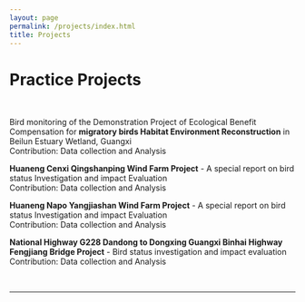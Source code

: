 ```yaml
---
layout: page
permalink: /projects/index.html
title: Projects
---
```


# Practice Projects
<br>

Bird monitoring of the Demonstration Project of Ecological Benefit Compensation for **migratory birds Habitat Environment Reconstruction** in Beilun Estuary Wetland, Guangxi
<br>
Contribution: Data collection and Analysis
<br>

**Huaneng Cenxi Qingshanping Wind Farm Project** - A special report on bird status Investigation and impact Evaluation
<br>
Contribution: Data collection and Analysis
<br>

**Huaneng Napo Yangjiashan Wind Farm Project** - A special report on bird status Investigation and impact Evaluation
<br>
Contribution: Data collection and Analysis
<br>

**National Highway G228 Dandong to Dongxing Guangxi Binhai Highway Fengjiang Bridge Project** - Bird status investigation and impact evaluation
<br>
Contribution: Data collection and Analysis


<br>

---


